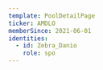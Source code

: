 ```yaml
---
template: PoolDetailPage
ticker: AMDLO
memberSince: 2021-06-01
identities:
  - id: Zebra_Danio
    role: spo
---
```

